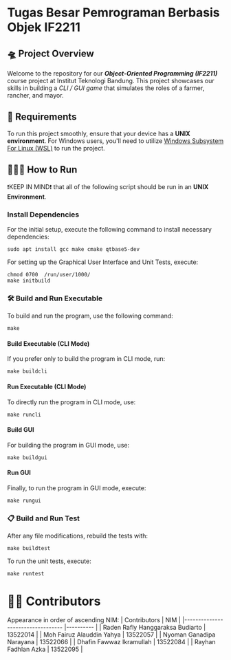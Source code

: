 # Tugas Besar Pemrograman Berbasis Objek IF2211

## 🛸 Project Overview
Welcome to the repository for our ***Object-Oriented Programming (IF2211)*** course project at Institut Teknologi Bandung. This project showcases our skills in building a *CLI / GUI game* that simulates the roles of a farmer, rancher, and mayor.

## 📝 Requirements
To run this project smoothly, ensure that your device has a **UNIX environment**. For Windows users, you'll need to utilize [Windows Subsystem For Linux (WSL)](https://learn.microsoft.com/en-us/windows/wsl/install) to run the project.

## 🏃🏻‍♂️ How to Run
❗KEEP IN MIND❗ that all of the following script should be run in an **UNIX Environment**.

### Install Dependencies
For the initial setup, execute the following command to install necessary dependencies:
```
sudo apt install gcc make cmake qtbase5-dev
```

For setting up the Graphical User Interface and Unit Tests, execute:
```
chmod 0700  /run/user/1000/
make initbuild
```
### 🛠️ Build and Run Executable
To build and run the program, use the following command:
```
make
```
#### Build Executable (CLI Mode)
If you prefer only to build the program in CLI mode, run:
```
make buildcli
```
#### Run Executable (CLI Mode)
To directly run the program in CLI mode, use:
```
make runcli
```
#### Build GUI
For building the program in GUI mode, use:
```
make buildgui
```
#### Run GUI
Finally, to run the program in GUI mode, execute:

```
make rungui
```
### 📋 Build and Run Test
After any file modifications, rebuild the tests with:
```
make buildtest
```
To run the unit tests, execute:
```
make runtest
```
# 🤵🏻 Contributors
Appearance in order of ascending NIM:
| Contributors                     	| NIM      	|
|----------------------------------	|----------	|
| Raden Rafly Hanggaraksa Budiarto 	| 13522014 	|
| Moh Fairuz Alauddin Yahya        	| 13522057 	|
| Nyoman Ganadipa Narayana         	| 13522066 	|
| Dhafin Fawwaz Ikramullah         	| 13522084 	|
| Rayhan Fadhlan Azka              	| 13522095 	|